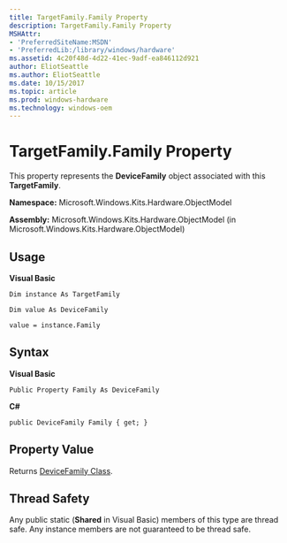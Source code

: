 ```yaml
---
title: TargetFamily.Family Property
description: TargetFamily.Family Property
MSHAttr:
- 'PreferredSiteName:MSDN'
- 'PreferredLib:/library/windows/hardware'
ms.assetid: 4c20f48d-4d22-41ec-9adf-ea846112d921
author: EliotSeattle
ms.author: EliotSeattle
ms.date: 10/15/2017
ms.topic: article
ms.prod: windows-hardware
ms.technology: windows-oem
---
```


# TargetFamily.Family Property


This property represents the **DeviceFamily** object associated with this **TargetFamily**.

**Namespace:** Microsoft.Windows.Kits.Hardware.ObjectModel

**Assembly:** Microsoft.Windows.Kits.Hardware.ObjectModel (in Microsoft.Windows.Kits.Hardware.ObjectModel)

## <span id="Usage"></span><span id="usage"></span><span id="USAGE"></span>Usage


**Visual Basic**

`Dim instance As TargetFamily`

`Dim value As DeviceFamily`

`value = instance.Family`

## <span id="Syntax"></span><span id="syntax"></span><span id="SYNTAX"></span>Syntax


**Visual Basic**

`Public Property Family As DeviceFamily`

**C#**

`public DeviceFamily Family { get; }`

## <span id="Property_Value"></span><span id="property_value"></span><span id="PROPERTY_VALUE"></span>Property Value


Returns [DeviceFamily Class](devicefamily-class.md).

## <span id="Thread_Safety"></span><span id="thread_safety"></span><span id="THREAD_SAFETY"></span>Thread Safety


Any public static (**Shared** in Visual Basic) members of this type are thread safe. Any instance members are not guaranteed to be thread safe.

 

 







